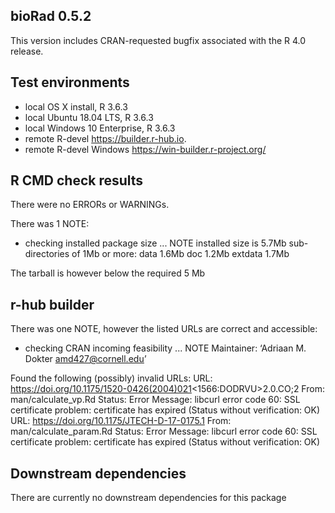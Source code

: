 ## bioRad 0.5.2
This version includes CRAN-requested bugfix associated with the
R 4.0 release.

## Test environments
* local OS X install, R 3.6.3
* local Ubuntu 18.04 LTS, R 3.6.3
* local Windows 10 Enterprise, R 3.6.3
* remote R-devel https://builder.r-hub.io.
* remote R-devel Windows https://win-builder.r-project.org/

## R CMD check results
There were no ERRORs or WARNINGs. 

There was 1 NOTE:

* checking installed package size ... NOTE
  installed size is  5.7Mb
  sub-directories of 1Mb or more:
    data      1.6Mb
    doc       1.2Mb
    extdata   1.7Mb

The tarball is however below the required 5 Mb

## r-hub builder
There was one NOTE, however the listed URLs are correct and accessible:

* checking CRAN incoming feasibility ... NOTE
Maintainer: ‘Adriaan M. Dokter <amd427@cornell.edu>’

Found the following (possibly) invalid URLs:
  URL: https://doi.org/10.1175/1520-0426(2004)021<1566:DODRVU>2.0.CO;2
    From: man/calculate_vp.Rd
    Status: Error
    Message: libcurl error code 60:
      	SSL certificate problem: certificate has expired
      	(Status without verification: OK)
  URL: https://doi.org/10.1175/JTECH-D-17-0175.1
    From: man/calculate_param.Rd
    Status: Error
    Message: libcurl error code 60:
      	SSL certificate problem: certificate has expired
      	(Status without verification: OK)


## Downstream dependencies
There are currently no downstream dependencies for this package
